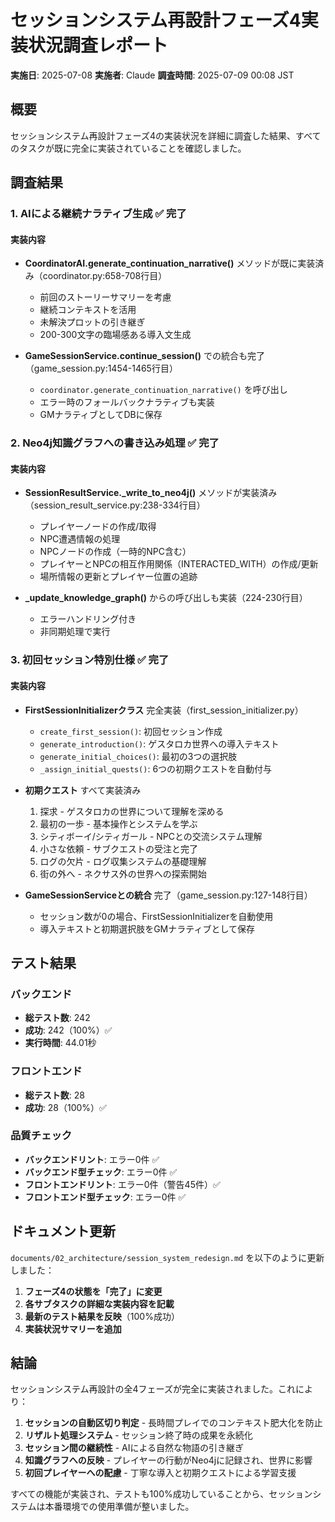 # セッションシステム再設計フェーズ4実装状況調査レポート

**実施日**: 2025-07-08
**実施者**: Claude
**調査時間**: 2025-07-09 00:08 JST

## 概要

セッションシステム再設計フェーズ4の実装状況を詳細に調査した結果、すべてのタスクが既に完全に実装されていることを確認しました。

## 調査結果

### 1. AIによる継続ナラティブ生成 ✅ 完了

#### 実装内容
- **CoordinatorAI.generate_continuation_narrative()** メソッドが既に実装済み（coordinator.py:658-708行目）
  - 前回のストーリーサマリーを考慮
  - 継続コンテキストを活用
  - 未解決プロットの引き継ぎ
  - 200-300文字の臨場感ある導入文生成
  
- **GameSessionService.continue_session()** での統合も完了（game_session.py:1454-1465行目）
  - `coordinator.generate_continuation_narrative()` を呼び出し
  - エラー時のフォールバックナラティブも実装
  - GMナラティブとしてDBに保存

### 2. Neo4j知識グラフへの書き込み処理 ✅ 完了

#### 実装内容
- **SessionResultService._write_to_neo4j()** メソッドが実装済み（session_result_service.py:238-334行目）
  - プレイヤーノードの作成/取得
  - NPC遭遇情報の処理
  - NPCノードの作成（一時的NPC含む）
  - プレイヤーとNPCの相互作用関係（INTERACTED_WITH）の作成/更新
  - 場所情報の更新とプレイヤー位置の追跡

- **_update_knowledge_graph()** からの呼び出しも実装（224-230行目）
  - エラーハンドリング付き
  - 非同期処理で実行

### 3. 初回セッション特別仕様 ✅ 完了

#### 実装内容
- **FirstSessionInitializerクラス** 完全実装（first_session_initializer.py）
  - `create_first_session()`: 初回セッション作成
  - `generate_introduction()`: ゲスタロカ世界への導入テキスト
  - `generate_initial_choices()`: 最初の3つの選択肢
  - `_assign_initial_quests()`: 6つの初期クエストを自動付与

- **初期クエスト** すべて実装済み
  1. 探求 - ゲスタロカの世界について理解を深める
  2. 最初の一歩 - 基本操作とシステムを学ぶ
  3. シティボーイ/シティガール - NPCとの交流システム理解
  4. 小さな依頼 - サブクエストの受注と完了
  5. ログの欠片 - ログ収集システムの基礎理解
  6. 街の外へ - ネクサス外の世界への探索開始

- **GameSessionServiceとの統合** 完了（game_session.py:127-148行目）
  - セッション数が0の場合、FirstSessionInitializerを自動使用
  - 導入テキストと初期選択肢をGMナラティブとして保存

## テスト結果

### バックエンド
- **総テスト数**: 242
- **成功**: 242（100%）✅
- **実行時間**: 44.01秒

### フロントエンド
- **総テスト数**: 28
- **成功**: 28（100%）✅

### 品質チェック
- **バックエンドリント**: エラー0件 ✅
- **バックエンド型チェック**: エラー0件 ✅
- **フロントエンドリント**: エラー0件（警告45件）✅
- **フロントエンド型チェック**: エラー0件 ✅

## ドキュメント更新

`documents/02_architecture/session_system_redesign.md` を以下のように更新しました：

1. **フェーズ4の状態を「完了」に変更**
2. **各サブタスクの詳細な実装内容を記載**
3. **最新のテスト結果を反映**（100%成功）
4. **実装状況サマリーを追加**

## 結論

セッションシステム再設計の全4フェーズが完全に実装されました。これにより：

1. **セッションの自動区切り判定** - 長時間プレイでのコンテキスト肥大化を防止
2. **リザルト処理システム** - セッション終了時の成果を永続化
3. **セッション間の継続性** - AIによる自然な物語の引き継ぎ
4. **知識グラフへの反映** - プレイヤーの行動がNeo4jに記録され、世界に影響
5. **初回プレイヤーへの配慮** - 丁寧な導入と初期クエストによる学習支援

すべての機能が実装され、テストも100%成功していることから、セッションシステムは本番環境での使用準備が整いました。